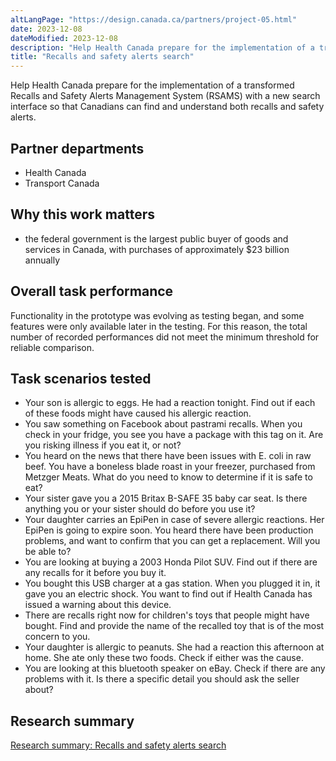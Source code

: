 ```yaml
---
altLangPage: "https://design.canada.ca/partners/project-05.html"
date: 2023-12-08
dateModified: 2023-12-08
description: "Help Health Canada prepare for the implementation of a transformed Recalls and Safety Alerts Management System (RSAMS) with a new search interface so that Canadians can find and understand both recalls and safety alerts."
title: "Recalls and safety alerts search"
---
```

<p>Help Health Canada prepare for the implementation of a transformed Recalls and Safety Alerts Management System (RSAMS) with a new search interface so that Canadians can find and understand both recalls and safety alerts.</p>
<h2>Partner departments</h2>
<ul>
  <li>Health Canada</li>
  <li>Transport Canada</li>
</ul>
<h2>Why this work matters</h2>
<ul>
  <li>the federal government is the largest public buyer of goods and services in Canada, with purchases of approximately $23 billion annually</li>
</ul>
<h2>Overall task performance</h2>
<p>Functionality in the prototype was evolving as testing began, and some features were only available later in the testing. For this reason, the total number of recorded performances did not meet the minimum threshold for reliable comparison.</p>
<h2>Task scenarios tested</h2>
<ul class="lst-spcd">
  <li>Your son is allergic to eggs. He had a reaction tonight. Find out if each of these foods might have caused his allergic reaction.</li>
  <li>You saw something on Facebook about pastrami recalls. When you check in your fridge, you see you have a package with this tag on it. Are you risking illness if you eat it, or not?</li>
  <li>You heard on the news that there have been issues with E. coli in raw beef. You have a boneless blade roast in your freezer, purchased from Metzger Meats. What do you need to know to determine if it is safe to eat?</li>
  <li>Your sister gave you a 2015 Britax B-SAFE 35 baby car seat. Is there anything you or your sister should do before you use it?</li>
  <li>Your daughter carries an EpiPen in case of severe allergic reactions. Her EpiPen is going to expire soon. You heard there have been production problems, and want to confirm that you can get a replacement. Will you be able to?</li>
  <li>You are looking at buying a 2003 Honda Pilot SUV. Find out if there are any recalls for it before you buy it.</li>
  <li>You bought this USB charger at a gas station. When you plugged it in, it gave you an electric shock. You want to find out if Health Canada has issued a warning about this device.</li>
  <li>There are recalls right now for children's toys that people might have bought. Find and provide the name of the recalled toy that is of the most concern to you.</li>
  <li>Your daughter is allergic to peanuts. She had a reaction this afternoon at home. She ate only these two foods. Check if either was the cause.</li>
  <li>You are looking at this bluetooth speaker on eBay. Check if there are any problems with it. Is there a specific detail you should ask the seller about?</li>
</ul>
<h2>Research summary</h2>
<p><a href="https://blog.canada.ca/research-summaries/recalls-safety-alerts-research-summary.html">Research summary: Recalls and safety alerts search</a></p>
